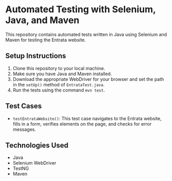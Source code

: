 # Automated Testing with Selenium, Java, and Maven

This repository contains automated tests written in Java using Selenium and Maven for testing the Entrata website.

## Setup Instructions

1. Clone this repository to your local machine.
2. Make sure you have Java and Maven installed.
3. Download the appropriate WebDriver for your browser and set the path in the `setUp()` method of `EntrataTest.java`.
4. Run the tests using the command `mvn test`.

## Test Cases

- `testEntrataWebsite()`: This test case navigates to the Entrata website, fills in a form, verifies elements on the page, and checks for error messages.

## Technologies Used

- Java
- Selenium WebDriver
- TestNG
- Maven


